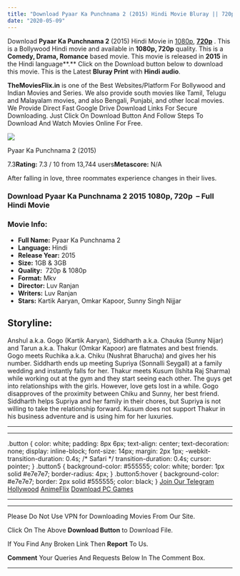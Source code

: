 ```yaml
---
title: "Download Pyaar Ka Punchnama 2 (2015) Hindi Movie Bluray || 720p [1GB] || 1080p [3B] ||"
date: "2020-05-09"
---
```


Download **Pyaar Ka Punchnama 2** (2015) Hindi Movie in [1080p](https://1moviesflix.com/1080p-movies/), [**720p**](https://1moviesflix.com/720p-movies/) . This is a Bollywood Hindi movie and available in **1080p, 720p** quality. This is a **Comedy, Drama, Romance** based movie. This movie is released in **2015** in the Hindi language**.** Click on the Download button below to download this movie. This is the Latest **Bluray Print** with **Hindi audio**.

**TheMoviesFlix.in** is one of the Best Websites/Platform For Bollywood and Indian Movies and Series. We also provide south movies like Tamil, Telugu and Malayalam movies, and also Bengali, Punjabi, and other local movies. We Provide Direct Fast Google Drive Download Links For Secure Downloading. Just Click On Download Button And Follow Steps To Download And Watch Movies Online For Free.

[![](https://m.media-amazon.com/images/M/MV5BMTcxNDY5NjA5NV5BMl5BanBnXkFtZTgwNjcyMTk5NjE@._V1_SX300.jpg)](https://www.imdb.com/title/tt4430136/ "Pyaar Ka Punchnama 2")

Pyaar Ka Punchnama 2 (2015)

7.3**Rating:** 7.3 / 10 from 13,744 users**Metascore:** N/A

After falling in love, three roommates experience changes in their lives.

### Download Pyaar Ka Punchnama 2 2015 1080p, 720p  – Full Hindi Movie

### Movie Info:

- **Full Name:** Pyaar Ka Punchnama 2
- **Language:** Hindi
- **Release Year:** 2015
- **Size:** 1GB & 3GB
- **Quality:**  720p & 1080p
- **Format:** Mkv
- **Director:** Luv Ranjan
- **Writers:** Luv Ranjan
- **Stars:** Kartik Aaryan, Omkar Kapoor, Sunny Singh Nijjar

## Storyline:

Anshul a.k.a. Gogo (Kartik Aaryan), Siddharth a.k.a. Chauka (Sunny Nijar) and Tarun a.k.a. Thakur (Omkar Kapoor) are flatmates and best friends. Gogo meets Ruchika a.k.a. Chiku (Nushrat Bharucha) and gives her his number. Siddharth ends up meeting Supriya (Sonnalli Seygall) at a family wedding and instantly falls for her. Thakur meets Kusum (Ishita Raj Sharma) while working out at the gym and they start seeing each other. The guys get into relationships with the girls. However, love gets lost in a while. Gogo disapproves of the proximity between Chiku and Sunny, her best friend. Siddharth helps Supriya and her family in their chores, but Supriya is not willing to take the relationship forward. Kusum does not support Thakur in his business adventure and is using him for her luxuries.

* * *

* * *

.button { color: white; padding: 8px 6px; text-align: center; text-decoration: none; display: inline-block; font-size: 14px; margin: 2px 1px; -webkit-transition-duration: 0.4s; /\* Safari \*/ transition-duration: 0.4s; cursor: pointer; } .button5 { background-color: #555555; color: white; border: 1px solid #e7e7e7; border-radius: 4px; } .button5:hover { background-color: #e7e7e7; border: 2px solid #555555; color: black; } [Join Our Telegram](http://gdrivepro.xyz/join.php) [Hollywood](https://moviesverse.com/) [AnimeFlix](https://animeflix.in/) [Download PC Games](https://gamesflix.net/)  

* * *

* * *

  

Please Do Not Use VPN for Downloading Movies From Our Site.

Click On The Above **Download Button** to Download File.

If You Find Any Broken Link Then **Report** To Us.

**Comment** Your Queries And Requests Below In The Comment Box.

* * *
